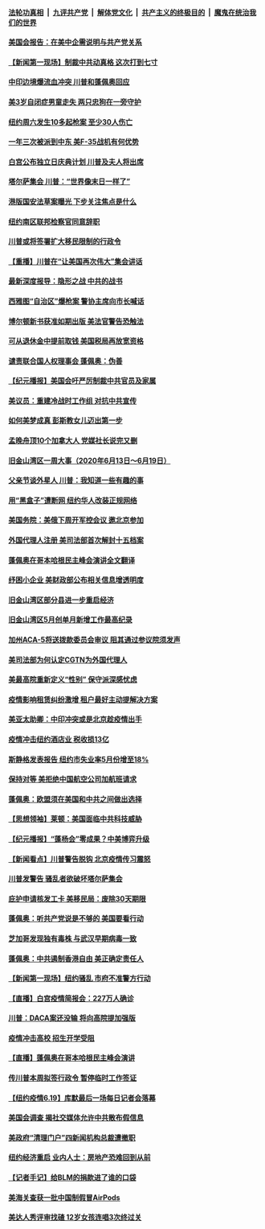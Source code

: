 ####  [法轮功真相](../../../../basic/blob/master/README.md?t=06220002) &nbsp;|&nbsp; [九评共产党](../../../../9ping.md/blob/master/README.md?t=06220002) &nbsp;|&nbsp; [解体党文化](../../../../jtdwh.md/blob/master/README.md?t=06220002)  &nbsp;|&nbsp; [共产主义的终极目的](../../../../gczydzjmd.md/blob/master/README.md?t=06220002) &nbsp;|&nbsp; [魔鬼在统治我们的世界](../../../../mgztzwmdsj.md/blob/master/README.md?t=06220002) 

#### [美国会报告：在美中企需说明与共产党关系](../pages/nsc412/n12199133.md?t=06220002) 

#### [【新闻第一现场】制裁中共动真格 这次打到七寸](../pages/nsc412/n12201730.md?t=06220002) 

#### [中印边境爆流血冲突 川普和蓬佩奥回应](../pages/nsc412/n12201068.md?t=06220002) 

#### [美3岁自闭症男童走失 两只忠狗在一旁守护](../pages/nsc412/n12201540.md?t=06220002) 

#### [纽约周六发生10多起枪案 至少30人伤亡](../pages/nsc412/n12201569.md?t=06220002) 

#### [一年三次被派到中东 美F-35战机有何优势](../pages/nsc412/n12193910.md?t=06220002) 

#### [白宫公布独立日庆典计划 川普及夫人将出席](../pages/nsc412/n12201111.md?t=06220002) 

#### [塔尔萨集会 川普：“世界像末日一样了”](../pages/nsc412/n12200981.md?t=06220002) 

#### [港版国安法草案曝光 下步关注焦点是什么](../pages/nsc412/n12200876.md?t=06220002) 

#### [纽约南区联邦检察官同意辞职](../pages/nsc412/n12200996.md?t=06220002) 

#### [川普或将签署扩大移民限制的行政令](../pages/nsc412/n12201017.md?t=06220002) 

#### [【重播】川普在“让美国再次伟大”集会讲话](../pages/nsc412/n12199351.md?t=06220002) 

#### [最新深度报导：隐形之战 中共的战书](../pages/nsc412/n12200980.md?t=06220002) 

#### [西雅图“自治区”爆枪案 警协主席向市长喊话](../pages/nsc412/n12200903.md?t=06220002) 

#### [博尔顿新书获准如期出版 美法官警告恐触法](../pages/nsc412/n12200486.md?t=06220002) 

#### [可从退休金中提前取钱  美国税局再放宽资格](../pages/nsc412/n12200725.md?t=06220002) 

#### [谴责联合国人权理事会 蓬佩奥：伪善](../pages/nsc412/n12200748.md?t=06220002) 

#### [【纪元播报】美国会吁严厉制裁中共官员及家属](../pages/nsc412/n12201402.md?t=06220002) 

#### [美议员：重建冷战时工作组 对抗中共宣传](../pages/nsc412/n12200449.md?t=06220002) 

#### [如何美梦成真 彭斯教女儿迈出第一步](../pages/nsc412/n12200401.md?t=06220002) 

#### [孟晚舟顶10个加拿大人 党媒社长说完又删](../pages/nsc412/n12200398.md?t=06220002) 

#### [旧金山湾区一周大事（2020年6月13日〜6月19日）](../pages/nsc412/n12200439.md?t=06220002) 

#### [父亲节谈外星人 川普：我知道一些有趣的事](../pages/nsc412/n12200212.md?t=06220002) 

#### [用“黑盒子”遭断网   纽约华人改装正规网络](../pages/nsc412/n12199538.md?t=06220002) 

#### [美国务院：美俄下周开军控会议 邀北京参加](../pages/nsc412/n12200097.md?t=06220002) 

#### [外国代理人注册 美司法部首次解封十五档案](../pages/nsc412/n12199547.md?t=06220002) 

#### [蓬佩奥在哥本哈根民主峰会演讲全文翻译](../pages/nsc412/n12199290.md?t=06220002) 

#### [纾困小企业 美财政部公布相关信息增透明度](../pages/nsc412/n12199644.md?t=06220002) 

#### [旧金山湾区部分县进一步重启经济](../pages/nsc412/n12199750.md?t=06220002) 

#### [旧金山湾区5月创单月新增工作最高纪录](../pages/nsc412/n12199698.md?t=06220002) 

#### [加州ACA-5将送拨款委员会审议 阻其通过参议院须发声](../pages/nsc412/n12199686.md?t=06220002) 

#### [美司法部为何认定CGTN为外国代理人](../pages/nsc412/n12199531.md?t=06220002) 

#### [美最高院重新定义“性别” 保守派深感忧虑](../pages/nsc412/n12199501.md?t=06220002) 

#### [疫情影响租赁纠纷激增  租户最好主动提解决方案](../pages/nsc412/n12199526.md?t=06220002) 

#### [美亚太助卿：中印冲突或是北京趁疫情出手](../pages/nsc412/n12198861.md?t=06220002) 

#### [疫情冲击纽约酒店业 税收损13亿](../pages/nsc412/n12199565.md?t=06220002) 

#### [斯静格发表报告   纽约市失业率5月份增至18%](../pages/nsc412/n12199556.md?t=06220002) 

#### [保持对等 美拒绝中国航空公司加航班请求](../pages/nsc412/n12199377.md?t=06220002) 

#### [蓬佩奥：欧盟须在美国和中共之间做出选择](../pages/nsc412/n12199184.md?t=06220002) 

#### [【思想领袖】莱顿：美国面临中共科技威胁](../pages/nsc412/n12033930.md?t=06220002) 

#### [【纪元播报】“蓬杨会”零成果？中美博弈升级](../pages/nsc412/n12199275.md?t=06220002) 

#### [【新闻看点】川普警告脱钩 北京疫情传习震怒](../pages/nsc412/n12198957.md?t=06220002) 

#### [川普发警告 骚乱者欲破坏塔尔萨集会](../pages/nsc412/n12199233.md?t=06220002) 

#### [庇护申请核发工卡 美移民局：废除30天期限](../pages/nsc412/n12199178.md?t=06220002) 

#### [蓬佩奥：听共产党说是不够的 美国要看行动](../pages/nsc412/n12198968.md?t=06220002) 

#### [芝加哥发现独有毒株 与武汉早期病毒一致](../pages/nsc412/n12199036.md?t=06220002) 

#### [蓬佩奥：中共遏制香港自由 美正确定责任人](../pages/nsc412/n12198814.md?t=06220002) 

#### [【新闻第一现场】纽约骚乱 市府不准警方行动](../pages/nsc412/n12198905.md?t=06220002) 

#### [【直播】白宫疫情简报会：227万人确诊](../pages/nsc412/n12198669.md?t=06220002) 

#### [川普：DACA案还没输 将向高院提加强版](../pages/nsc412/n12198635.md?t=06220002) 

#### [疫情冲击高校 招生开学受阻](../pages/nsc412/n12198698.md?t=06220002) 

#### [【直播】蓬佩奥在哥本哈根民主峰会演讲](../pages/nsc412/n12198355.md?t=06220002) 

#### [传川普本周拟签行政令 暂停临时工作签证](../pages/nsc412/n12198579.md?t=06220002) 

#### [【纽约疫情6.19】库默最后一场每日记者会落幕](../pages/nsc412/n12197864.md?t=06220002) 

#### [美国会调查 揭社交媒体允许中共散布假信息](../pages/nsc412/n12198310.md?t=06220002) 

#### [美政府“清理门户”四新闻机构总裁遭撤职](../pages/nsc412/n12198300.md?t=06220002) 

#### [纽约经济重启 业内人士：房地产恐难回到从前](../pages/nsc412/n12197038.md?t=06220002) 

#### [【记者手记】给BLM的捐款进了谁的口袋](../pages/nsc412/n12197012.md?t=06220002) 

#### [美海关查获一批中国制假冒AirPods](../pages/nsc412/n12197717.md?t=06220002) 

#### [美达人秀评审找碴 12岁女孩连唱3次终过关](../pages/nsc412/n12197427.md?t=06220002) 

